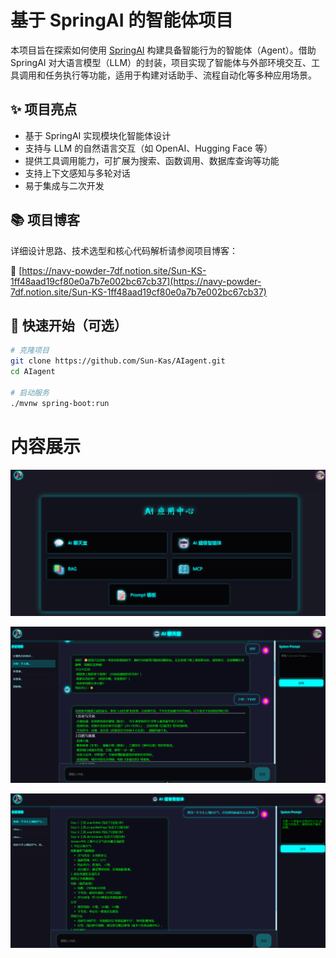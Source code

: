 # 基于 SpringAI 的智能体项目

本项目旨在探索如何使用 [SpringAI](https://spring.io/projects/spring-ai) 构建具备智能行为的智能体（Agent）。借助 SpringAI 对大语言模型（LLM）的封装，项目实现了智能体与外部环境交互、工具调用和任务执行等功能，适用于构建对话助手、流程自动化等多种应用场景。

## ✨ 项目亮点

- 基于 SpringAI 实现模块化智能体设计
- 支持与 LLM 的自然语言交互（如 OpenAI、Hugging Face 等）
- 提供工具调用能力，可扩展为搜索、函数调用、数据库查询等功能
- 支持上下文感知与多轮对话
- 易于集成与二次开发

## 📚 项目博客

详细设计思路、技术选型和核心代码解析请参阅项目博客：

🔗 [https://navy-powder-7df.notion.site/Sun-KS-1ff48aad19cf80e0a7b7e002bc67cb37](https://navy-powder-7df.notion.site/Sun-KS-1ff48aad19cf80e0a7b7e002bc67cb37)

## 🚀 快速开始（可选）

```bash
# 克隆项目
git clone https://github.com/Sun-Kas/AIagent.git
cd AIagent

# 启动服务
./mvnw spring-boot:run
```

# 内容展示
![菜单](./images/菜单页.png)

![对话](./images/聊天室.png)

![Manux](./images/AI智能体.png)
